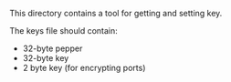 This directory contains a tool for getting and setting key.

The keys file should contain:
* 32-byte pepper
* 32-byte key
* 2 byte key (for encrypting ports)

